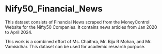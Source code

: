 # Nify50_Financial_News
This dataset consists of Financial News scraped from the MoneyControl Website for the Nifty50 Companies. It contains news articles from Jan 2020 to April 2024.

 This work is a combined effort of Ms. Chaithra, Mr. Biju R Mohan, and Mr. Vamisidhar.
 This dataset can be used for academic research purpose.

